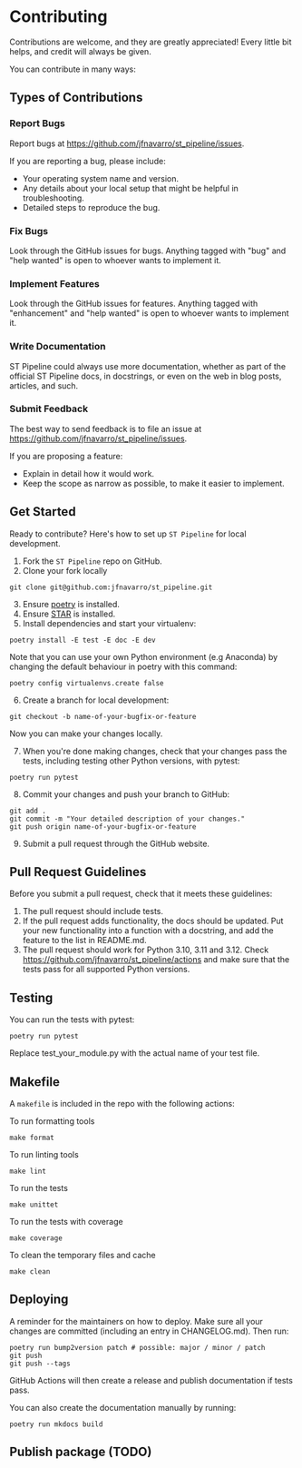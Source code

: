 # Contributing

Contributions are welcome, and they are greatly appreciated! Every little bit
helps, and credit will always be given.

You can contribute in many ways:

## Types of Contributions

### Report Bugs

Report bugs at https://github.com/jfnavarro/st_pipeline/issues.

If you are reporting a bug, please include:

* Your operating system name and version.
* Any details about your local setup that might be helpful in troubleshooting.
* Detailed steps to reproduce the bug.

### Fix Bugs

Look through the GitHub issues for bugs. Anything tagged with "bug" and "help
wanted" is open to whoever wants to implement it.

### Implement Features

Look through the GitHub issues for features. Anything tagged with "enhancement"
and "help wanted" is open to whoever wants to implement it.

### Write Documentation

ST Pipeline could always use more documentation, whether as part of the
official ST Pipeline docs, in docstrings, or even on the web in blog posts,
articles, and such.

### Submit Feedback

The best way to send feedback is to file an issue at https://github.com/jfnavarro/st_pipeline/issues.

If you are proposing a feature:

* Explain in detail how it would work.
* Keep the scope as narrow as possible, to make it easier to implement.

## Get Started

Ready to contribute? Here's how to set up `ST Pipeline` for local development.

1. Fork the `ST Pipeline` repo on GitHub.
2. Clone your fork locally

``` console
git clone git@github.com:jfnavarro/st_pipeline.git
```

3. Ensure [poetry](https://python-poetry.org/docs/) is installed.
4. Ensure [STAR](https://github.com/alexdobin/STAR) is installed.
5. Install dependencies and start your virtualenv:

``` console
poetry install -E test -E doc -E dev
```

Note that you can use your own Python environment (e.g Anaconda) by
changing the default behaviour in poetry with this command:

``` console
poetry config virtualenvs.create false
```

6. Create a branch for local development:

``` console
git checkout -b name-of-your-bugfix-or-feature
```

Now you can make your changes locally.

7. When you're done making changes, check that your changes pass the
   tests, including testing other Python versions, with pytest:

``` console
poetry run pytest
```

8. Commit your changes and push your branch to GitHub:

``` console
git add .
git commit -m "Your detailed description of your changes."
git push origin name-of-your-bugfix-or-feature
```

9. Submit a pull request through the GitHub website.

## Pull Request Guidelines

Before you submit a pull request, check that it meets these guidelines:

1. The pull request should include tests.
2. If the pull request adds functionality, the docs should be updated. Put
   your new functionality into a function with a docstring, and add the
   feature to the list in README.md.
3. The pull request should work for Python 3.10, 3.11 and 3.12. Check
   https://github.com/jfnavarro/st_pipeline/actions
   and make sure that the tests pass for all supported Python versions.

## Testing

You can run the tests with pytest:

``` console
poetry run pytest
```

Replace test_your_module.py with the actual name of your test file.

## Makefile

A `makefile` is included in the repo with the following actions:

To run formatting tools

``` console
make format
```

To run linting tools

``` console
make lint
```

To run the tests

``` console
make unittet
```

To run the tests with coverage

``` console
make coverage
```

To clean the temporary files and cache

``` console
make clean
```

## Deploying

A reminder for the maintainers on how to deploy.
Make sure all your changes are committed (including an entry in CHANGELOG.md).
Then run:

``` console
poetry run bump2version patch # possible: major / minor / patch
git push
git push --tags
```

GitHub Actions will then create a release and publish documentation if tests pass.

You can also create the documentation manually by running:

``` console
poetry run mkdocs build
```

## Publish package (TODO)
